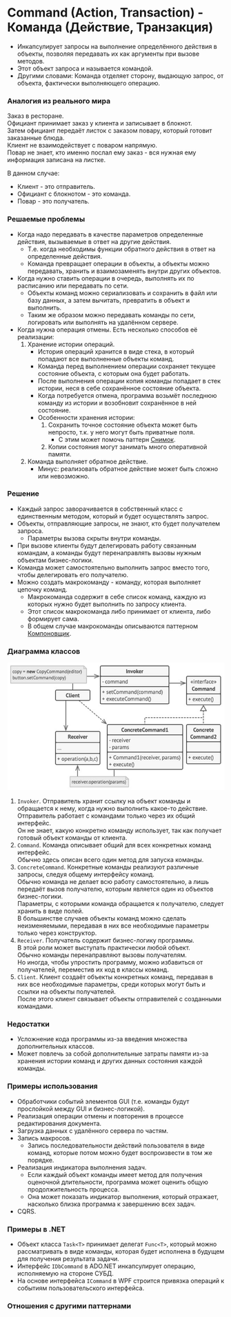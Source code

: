 ﻿# Command (Action, Transaction) - Команда (Действие, Транзакция)
* Инкапсулирует запросы на выполнение определённого действия в объекты, позволяя передавать их как аргументы при вызове методов.
* Этот объект запроса и называется командой.
* Другими словами: Команда отделяет сторону, выдающую запрос, от объекта, фактически выполняющего операцию.

### Аналогия из реального мира
Заказ в ресторане.  
Официант принимает заказ у клиента и записывает в блокнот.  
Затем официант передаёт листок с заказом повару, который готовит заказанные блюда.  
Клиент не взаимодействует с поваром напрямую.  
Повар не знает, кто именно послал ему заказ - вся нужная ему информация записана на листке.

В данном случае:
* Клиент - это отправитель.
* Официант с блокнотом - это команда.
* Повар - это получатель.

### Решаемые проблемы
* Когда надо передавать в качестве параметров определенные действия, вызываемые в ответ на другие действия.
  * Т.е. когда необходимы функции обратного действия в ответ на определенные действия.
  * Команда превращает операции в объекты, а объекты можно передавать, хранить и взаимозаменять внутри других объектов.
* Когда нужно ставить операции в очередь, выполнять их по расписанию или передавать по сети.
  * Объекты команд можно сериализовать и сохранить в файл или базу данных, а затем вычитать, превратить в объект и выполнить.
  * Таким же образом можно передавать команды по сети, логировать или выполнять на удалённом сервере.
* Когда нужна операция отмены. Есть несколько способов её реализации:
  1. Хранение истории операций.
     * История операций хранится в виде стека, в который попадают все выполненные объекты команд.
     * Команда перед выполнением операции сохраняет текущее состояние объекта, с которым она будет работать.
     * После выполнения операции копия команды попадает в стек истории, неся в себе сохранённое состояние объекта.
     * Когда потребуется отмена, программа возьмёт последнюю команду из истории и возобновит сохранённое в ней состояние.
     * Особенности хранения истории:
       1. Сохранить точное состояние объекта может быть непросто, т.к. у него могут быть приватные поля.
          * С этим может помочь паттерн [Снимок](../Memento/Memento.md).
       2. Копии состояния могут занимать много оперативной памяти.
  2. Команда выполняет обратное действие.
     * Минус: реализовать обратное действие может быть сложно или невозможно.

### Решение
* Каждый запрос заворачивается в собственный класс с единственным методом, который и будет осуществлять запрос.
* Объекты, отправляющие запросы, не знают, кто будет получателем запроса.
  * Параметры вызова скрыты внутри команды.
* При вызове клиенты будут делегировать работу связанным командам, а команды будут перенаправлять вызовы нужным объектам бизнес-логики.
* Команда может самостоятельно выполнить запрос вместо того, чтобы делегировать его получателю.
* Можно создать макрокоманду - команду, которая выполняет цепочку команд.
  * Макрокоманда содержит в себе список команд, каждую из которых нужно будет выполнить по запросу клиента.
  * Этот список макрокоманда либо принимает от клиента, либо формирует сама.
  * В общем случае макрокоманды описываются паттерном [Компоновщик](../Composite/Composite.md).

### Диаграмма классов
![Class diagram](Command.jpg)
1. `Invoker`. Отправитель хранит ссылку на объект команды и обращается к нему, когда нужно выполнить какое-то действие.  
Отправитель работает с командами только через их общий интерфейс.  
Он не знает, какую конкретно команду использует, так как получает готовый объект команды от клиента.
2. `Command`. Команда описывает общий для всех конкретных команд интерфейс.  
Обычно здесь описан всего один метод для запуска команды.
3. `ConcreteCommand`. Конкретные команды реализуют различные запросы, следуя общему интерфейсу команд.  
Обычно команда не делает всю работу самостоятельно, а лишь передаёт вызов получателю, которым является один из объектов бизнес-логики.  
Параметры, с которыми команда обращается к получателю, следует хранить в виде полей.  
В большинстве случаев объекты команд можно сделать неизменяемыми, передавая в них все необходимые параметры только через конструктор.
4. `Receiver`. Получатель содержит бизнес-логику программы.  
В этой роли может выступать практически любой объект.  
Обычно команды перенаправляют вызовы получателям.  
Но иногда, чтобы упростить программу, можно избавиться от получателей, переместив их код в классы команд.
5. `Client`. Клиент создаёт объекты конкретных команд, передавая в них все необходимые параметры, среди которых могут быть и ссылки на объекты получателей.  
После этого клиент связывает объекты отправителей с созданными командами.

### Недостатки
* Усложнение кода программы из-за введения множества дополнительных классов.
* Может повлечь за собой дополнительные затраты памяти из-за хранения истории команд и других данных состояния каждой команды.

### Примеры использования
* Обработчики событий элементов GUI (т.е. команды будут прослойкой между GUI и бизнес-логикой).
* Реализация операции отмены и повторения в процессе редактирования документа.
* Загрузка данных с удалённого сервера по частям.
* Запись макросов.
  * Запись последовательности действий пользователя в виде команд, которые потом можно будет воспроизвести в том же порядке.
* Реализация индикатора выполнения задач.
  * Если каждый объект команды имеет метод для получения оценочной длительности, программа может оценить общую продолжительность процесса.
  * Она может показать индикатор выполнения, который отражает, насколько близка программа к завершению всех задач.
* CQRS.

### Примеры в .NET
* Объект класса `Task<T>` принимает делегат `Func<T>`, который можно рассматривать в виде команды, которая будет исполнена в будущем для получения результата задачи.
* Интерфейс `IDbCommand` в ADO.NET инкапсулирует операцию, исполняемую на стороне СУБД.
* На основе интерфейса `ICommand` в WPF строится привязка операций к событиям пользовательского интерфейса.

### Отношения с другими паттернами

